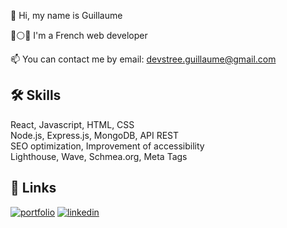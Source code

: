 
👋 Hi, my name is Guillaume

🔵⚪🔴 I'm a French web developer

📫 You can contact me by email: devstree.guillaume@gmail.com
## 🛠 Skills
React, Javascript, HTML, CSS <br>
Node.js, Express.js, MongoDB, API REST <br>
SEO optimization, Improvement of accessibility <br>
Lighthouse, Wave, Schmea.org, Meta Tags


## 🔗 Links
[![portfolio](https://img.shields.io/badge/my_portfolio-000?style=for-the-badge&logo=ko-fi&logoColor=white)](https://github.com/Guillaumedev69m/)
[![linkedin](https://img.shields.io/badge/linkedin-0A66C2?style=for-the-badge&logo=linkedin&logoColor=white)](https://www.linkedin.com/in/guillaume-destr%C3%A9e-358b3886/)



<!---
Guillaumedev69/Guillaumedev69 is a ✨ special ✨ repository because its `README.md` (this file) appears on your GitHub profile.
You can click the Preview link to take a look at your changes.
--->
